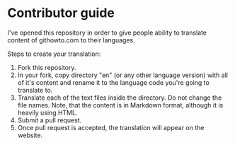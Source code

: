 # Contributor guide

I've opened this repository in order to give people ability to translate content of githowto.com to their languages.

Steps to create your translation:

1. Fork this repository.
2. In your fork, copy directory "en" (or any other language version) with all of it's content and rename it to the language code you're going to translate to.
3. Translate each of the text files inside the directory. Do not change the file names. Note, that the content is in Markdown format, although it is heavily using HTML. 
4. Submit a pull request.
5. Once pull request is accepted, the translation will appear on the website.
